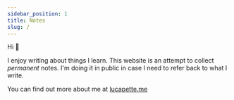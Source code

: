 ```yaml
---
sidebar_position: 1
title: Notes
slug: /
---
```


Hi 👋

I enjoy writing about things I learn. This website is an attempt to collect
_permanent_ notes. I'm doing it in public in case I need to refer back to what I
write.

You can find out more about me at [lucapette.me](https://lucapette.me)

